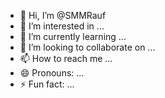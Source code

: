 - 👋 Hi, I’m @SMMRauf
- 👀 I’m interested in ...
- 🌱 I’m currently learning ...
- 💞️ I’m looking to collaborate on ...
- 📫 How to reach me ...
- 😄 Pronouns: ...
- ⚡ Fun fact: ...

<!---
SMMRauf/SMMRauf is a ✨ special ✨ repository because its `README.md` (this file) appears on your GitHub profile.
You can click the Preview link to take a look at your changes.
--->
